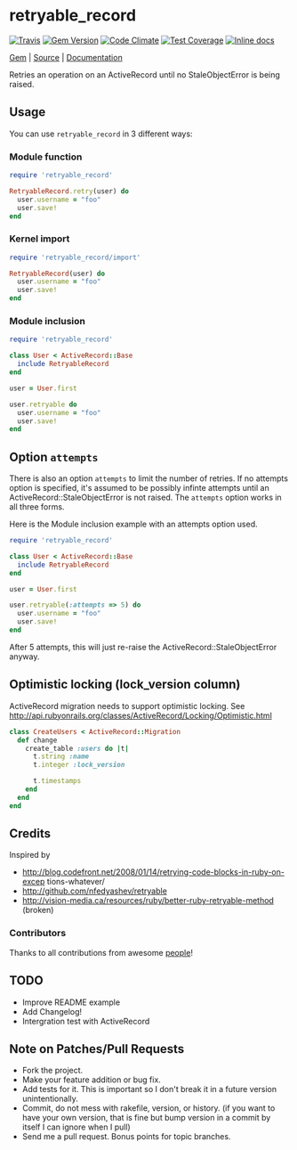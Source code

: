 [github]: https://github.com/neopoly/retryable_record
[doc]: http://rubydoc.info/github/neopoly/retryable_record/master/file/README.md
[gem]: https://rubygems.org/gems/retryable_record
[travis]: https://travis-ci.org/neopoly/retryable_record
[codeclimate]: https://codeclimate.com/github/neopoly/retryable_record
[inchpages]: https://inch-ci.org/github/neopoly/retryable_record

# retryable_record

[![Travis](https://img.shields.io/travis/neopoly/retryable_record.svg?branch=master)][travis]
[![Gem Version](https://img.shields.io/gem/v/retryable_record.svg)][gem]
[![Code Climate](https://img.shields.io/codeclimate/github/neopoly/retryable_record.svg)][codeclimate]
[![Test Coverage](https://codeclimate.com/github/neopoly/retryable_record/badges/coverage.svg)][codeclimate]
[![Inline docs](https://inch-ci.org/github/neopoly/retryable_record.svg?branch=master&style=flat)][inchpages]

[Gem][gem] |
[Source][github] |
[Documentation][doc]

Retries an operation on an ActiveRecord until no StaleObjectError is being
raised.

## Usage

You can use `retryable_record` in 3 different ways:

### Module function

```ruby
require 'retryable_record'

RetryableRecord.retry(user) do
  user.username = "foo"
  user.save!
end
```

### Kernel import

```ruby
require 'retryable_record/import'

RetryableRecord(user) do
  user.username = "foo"
  user.save!
end
```

### Module inclusion

```ruby
require 'retryable_record'

class User < ActiveRecord::Base
  include RetryableRecord
end

user = User.first

user.retryable do
  user.username = "foo"
  user.save!
end
```

## Option `attempts`

There is also an option `attempts` to limit the number of retries. If no
attempts option is specified, it's assumed to be possibly infinte attempts
until  an ActiveRecord::StaleObjectError is not raised. The `attempts` option
works in all three forms.

Here is the Module inclusion example with an attempts option used.

```ruby
require 'retryable_record'

class User < ActiveRecord::Base
  include RetryableRecord
end

user = User.first

user.retryable(:attempts => 5) do
  user.username = "foo"
  user.save!
end
```

After 5 attempts, this will just re-raise the ActiveRecord::StaleObjectError
anyway.

## Optimistic locking (lock_version column)

ActiveRecord migration needs to support optimistic locking. See
http://api.rubyonrails.org/classes/ActiveRecord/Locking/Optimistic.html

```ruby
class CreateUsers < ActiveRecord::Migration
  def change
    create_table :users do |t|
      t.string :name
      t.integer :lock_version

      t.timestamps
    end
  end
end
```

## Credits

Inspired by
*   http://blog.codefront.net/2008/01/14/retrying-code-blocks-in-ruby-on-excep
    tions-whatever/
*   http://github.com/nfedyashev/retryable
*   http://vision-media.ca/resources/ruby/better-ruby-retryable-method
    (broken)


### Contributors

Thanks to all contributions from awesome
[people](https://github.com/neopoly/retryable_record/contributors)!

## TODO

*   Improve README example
*   Add Changelog!
*   Intergration test with ActiveRecord


## Note on Patches/Pull Requests

*   Fork the project.
*   Make your feature addition or bug fix.
*   Add tests for it. This is important so I don't break it in a future
    version unintentionally.
*   Commit, do not mess with rakefile, version, or history. (if you want to
    have your own version, that is fine but bump version in a commit by itself
    I can ignore when I pull)
*   Send me a pull request. Bonus points for topic branches.

